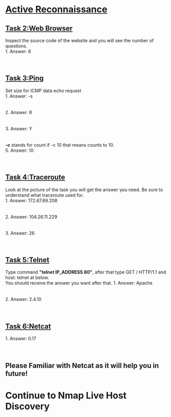 <h1><ins>Active Reconnaissance</ins></h1>
<h2><ins>Task 2:Web Browser</ins></h2>
Inspect the source code of the website and you will see the number of questions.<br>
1. Answer: 8<br><br><br> 

<h2><ins>Task 3:Ping</ins></h2>
Set size for ICMP data echo request<br>
1. Answer: -s<br><br><br>
2. Answer: 8<br><br><br>
3. Answer: Y<br><br><br>
<b>-c</b> stands for count if -c 10 that means counts to 10.<br>
5. Answer: 10<br><br><br>

<h2><ins>Task 4:Traceroute</ins></h2>
Look at the picture of the task you will get the answer you need. Be sure to understand what traceroute used for.<br>
1. Answer: 172.67.69.208<br><br><br>
2. Answer: 104.26.11.229<br><br><br>
3. Answer: 26 <br><br><br>

<h2><ins>Task 5:Telnet</ins></h2>
Type command <b>"telnet IP_ADDRESS 80"</b>, after that type GET / HTTP/1.1 and host: telnet at below. <br>
You should receive the answer you want after that.
1. Answer: Apache <br><br><br>
2. Answer: 2.4.10<br><br><br>

<h2><ins>Task 6:Netcat</ins></h2>
1. Answer: 0.17<br><br><br>


<h2>Please Familiar with Netcat as it will help you in future!</h2>
<h1>Continue to Nmap Live Host Discovery</h1>
